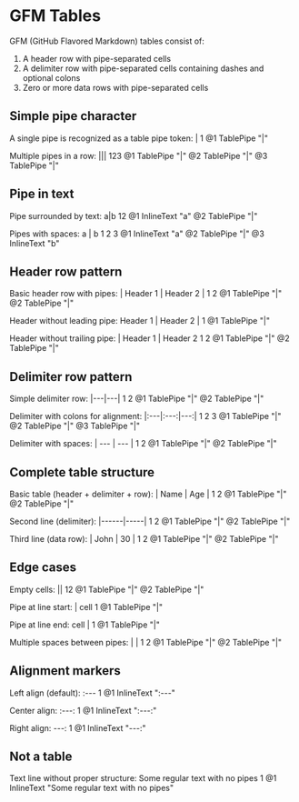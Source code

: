 # GFM Tables

GFM (GitHub Flavored Markdown) tables consist of:
1. A header row with pipe-separated cells
2. A delimiter row with pipe-separated cells containing dashes and optional colons
3. Zero or more data rows with pipe-separated cells

## Simple pipe character

A single pipe is recognized as a table pipe token:
|
1
@1 TablePipe "|"

Multiple pipes in a row:
|||
123
@1 TablePipe "|"
@2 TablePipe "|"
@3 TablePipe "|"

## Pipe in text

Pipe surrounded by text:
a|b
12
@1 InlineText "a"
@2 TablePipe "|"

Pipes with spaces:
a | b
1 2 3
@1 InlineText "a"
@2 TablePipe "|"
@3 InlineText "b"

## Header row pattern

Basic header row with pipes:
| Header 1 | Header 2 |
1          2
@1 TablePipe "|"
@2 TablePipe "|"

Header without leading pipe:
Header 1 | Header 2 |
         1
@1 TablePipe "|"

Header without trailing pipe:
| Header 1 | Header 2
1          2
@1 TablePipe "|"
@2 TablePipe "|"

## Delimiter row pattern

Simple delimiter row:
|---|---|
1   2
@1 TablePipe "|"
@2 TablePipe "|"

Delimiter with colons for alignment:
|:---|:---:|---:|
1    2     3
@1 TablePipe "|"
@2 TablePipe "|"
@3 TablePipe "|"

Delimiter with spaces:
| --- | --- |
1     2
@1 TablePipe "|"
@2 TablePipe "|"

## Complete table structure

Basic table (header + delimiter + row):
| Name | Age |
1      2
@1 TablePipe "|"
@2 TablePipe "|"

Second line (delimiter):
|------|-----|
1      2
@1 TablePipe "|"
@2 TablePipe "|"

Third line (data row):
| John | 30  |
1      2
@1 TablePipe "|"
@2 TablePipe "|"

## Edge cases

Empty cells:
||
12
@1 TablePipe "|"
@2 TablePipe "|"

Pipe at line start:
| cell
1
@1 TablePipe "|"

Pipe at line end:
cell |
     1
@1 TablePipe "|"

Multiple spaces between pipes:
|    |
1    2
@1 TablePipe "|"
@2 TablePipe "|"

## Alignment markers

Left align (default):
:---
1
@1 InlineText ":---"

Center align:
:---:
1
@1 InlineText ":---:"

Right align:
---:
1
@1 InlineText "---:"

## Not a table

Text line without proper structure:
Some regular text with no pipes
1
@1 InlineText "Some regular text with no pipes"
